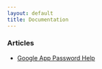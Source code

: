 ```yaml
---
layout: default
title: Documentation
---
```


### Articles

- [Google App Password Help](articles/google_app_password_help)